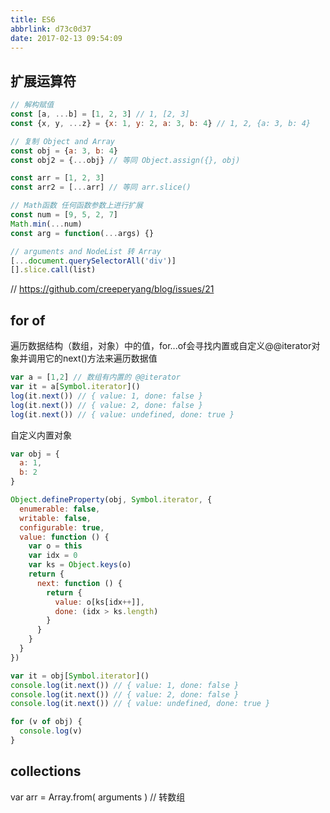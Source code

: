 ```yaml
---
title: ES6
abbrlink: d73c0d37
date: 2017-02-13 09:54:09
---
```



## 扩展运算符
```js
// 解构赋值
const [a, ...b] = [1, 2, 3] // 1, [2, 3]
const {x, y, ...z} = {x: 1, y: 2, a: 3, b: 4} // 1, 2, {a: 3, b: 4}

// 复制 Object and Array
const obj = {a: 3, b: 4}
const obj2 = {...obj} // 等同 Object.assign({}, obj)

const arr = [1, 2, 3]
const arr2 = [...arr] // 等同 arr.slice()

// Math函数 任何函数参数上进行扩展
const num = [9, 5, 2, 7]
Math.min(...num)
const arg = function(...args) {}

// arguments and NodeList 转 Array
[...document.querySelectorAll('div')]
[].slice.call(list)
```
// https://github.com/creeperyang/blog/issues/21




## for of
遍历数据结构（数组，对象）中的值，for...of会寻找内置或自定义@@iterator对象并调用它的next()方法来遍历数据值
```js
var a = [1,2] // 数组有内置的 @@iterator
var it = a[Symbol.iterator]()
log(it.next()) // { value: 1, done: false }
log(it.next()) // { value: 2, done: false }
log(it.next()) // { value: undefined, done: true }
```

自定义内置对象
```js
var obj = {
  a: 1,
  b: 2
}

Object.defineProperty(obj, Symbol.iterator, {
  enumerable: false,
  writable: false,
  configurable: true,
  value: function () {
    var o = this
    var idx = 0
    var ks = Object.keys(o)
    return {
      next: function () {
        return {
          value: o[ks[idx++]],
          done: (idx > ks.length)
        }
      }
    }
  }
})

var it = obj[Symbol.iterator]()
console.log(it.next()) // { value: 1, done: false }
console.log(it.next()) // { value: 2, done: false }
console.log(it.next()) // { value: undefined, done: true }

for (v of obj) {
  console.log(v)
}
```




## collections
var arr = Array.from( arguments ) // 转数组



















